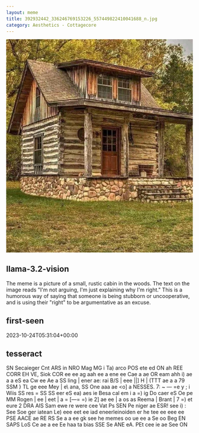 ```yaml
---
layout: meme
title: 392932442_336246769153226_557449822410041688_n.jpg
category: Aesthetics - Cottagecore
---
```


<div markdown="0"><a href="392932442_336246769153226_557449822410041688_n.jpg"><img class="photo" src="392932442_336246769153226_557449822410041688_n.jpg" /></a>

<h2>llama-3.2-vision</h2>
<p title="Llama-3.2-Vision-11B is a really good model that probably gets the visual details right but doesn't understand literary or media references, and often fails to accurately represent the physical arrangement of objects and the implied relationships between the objects.">The meme is a picture of a small, rustic cabin in the woods. The text on the image reads &quot;I&#x27;m not arguing, I&#x27;m just explaining why I&#x27;m right.&quot; This is a humorous way of saying that someone is being stubborn or uncooperative, and is using their &quot;right&quot; to be argumentative as an excuse.</p>

<h2>first-seen</h2>
<p title="Because Git doesn't preserve file modification times, this metadata file contains the file's modification time when it was added to the library.">2023-10-24T05:31:04+00:00</p>

<h2>tesseract</h2>
<p title="Tesseract is often terrible and just gives a lot of nonsense characters, but it used to be the state of the art, and usually it is better at correctly representing text than llama-3.2-vision-11b.">SN Secaieger Cnt ARS in NRO Mag MG i Ta) arco POS ete ed ON ah REE CORR EH VE, Siok COR ee ee ag aah ee a ene ee Cae a ae OR eam ahh i) ae a a eS ea Cw ee Ae a SS ling | ener ae: rai B/S | eee ||] H | (TTT ae a a 79 SSM &#125; TL ge eee Mey | e\ ana, SS One aaa ae &lt;o] a NESSES. 7: ~ — =e y ; i Wiis SS res = SS SS eer eS ea) aes ie Besa cal em i a =) ig Do caer eS Oe pe MM Rogen | ee | eet | a = [—= =) ie 2] ae ee | a os as Reema | Brant | 7 =) et eure 2 DRA AIS Sam ewe re were cee Vat Ps SEN Pe niger ae ESR! see i) : See Soe ger iatean Le) eee eet ee iad eneerleinoiden er he tee ee eee ee PSE AACE ae RE RS Se a a ee gk see he memes oo ue ee a Se oo Beg EN SAPS LoS Ce ae a ee Ee haa ta bias SSE Se ANE eA. PEt cee ie ae See ON</p>

</div>

